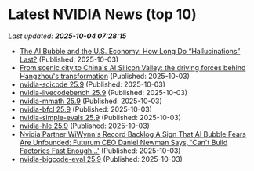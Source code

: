 # Latest NVIDIA News (top 10)
_Last updated: **2025-10-04 07:28:15**_

- [The AI Bubble and the U.S. Economy: How Long Do “Hallucinations” Last?](https://www.nakedcapitalism.com/2025/10/the-ai-bubble-and-the-u-s-economy-how-long-do-hallucinations-last.html) (Published: 2025-10-03)
- [From scenic city to China's AI Silicon Valley: the driving forces behind Hangzhou's transformation](https://www.digitimes.com/news/a20251003PD237/china-cloud-silicon-valley-alibaba-supply-2025.html) (Published: 2025-10-03)
- [nvidia-scicode 25.9](https://pypi.org/project/nvidia-scicode/25.9/) (Published: 2025-10-03)
- [nvidia-livecodebench 25.9](https://pypi.org/project/nvidia-livecodebench/25.9/) (Published: 2025-10-03)
- [nvidia-mmath 25.9](https://pypi.org/project/nvidia-mmath/25.9/) (Published: 2025-10-03)
- [nvidia-bfcl 25.9](https://pypi.org/project/nvidia-bfcl/25.9/) (Published: 2025-10-03)
- [nvidia-simple-evals 25.9](https://pypi.org/project/nvidia-simple-evals/25.9/) (Published: 2025-10-03)
- [nvidia-hle 25.9](https://pypi.org/project/nvidia-hle/25.9/) (Published: 2025-10-03)
- [Nvidia Partner WiWynn's Record Backlog A Sign That AI Bubble Fears Are Unfounded: Futurum CEO Daniel Newman Says, 'Can't Build Factories Fast Enough…'](https://biztoc.com/x/fc066d92755367b6) (Published: 2025-10-03)
- [nvidia-bigcode-eval 25.9](https://pypi.org/project/nvidia-bigcode-eval/25.9/) (Published: 2025-10-03)
